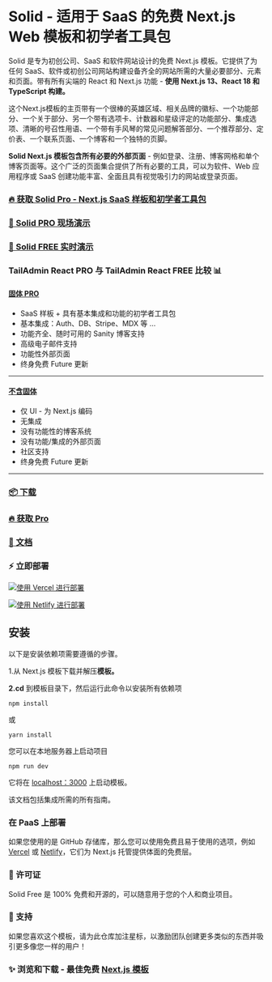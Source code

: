 # Solid - 适用于 SaaS 的免费 Next.js Web 模板和初学者工具包

[](https://github.com/NextJSTemplates/solid-nextjs#solid---free-nextjs-web-template-and-starter-kit-for-saas)

Solid 是专为初创公司、SaaS 和软件网站设计的免费 Next.js 模板。它提供了为任何 SaaS、软件或初创公司网站构建设备齐全的网站所需的大量必要部分、元素和页面。带有所有尖端的 React 和 Next.js 功能 - **使用 Next.js 13、React 18 和 TypeScript 构建。**

这个Next.js模板的主页带有一个很棒的英雄区域、相关品牌的徽标、一个功能部分、一个关于部分、另一个带有选项卡、计数器和星级评定的功能部分、集成选项、清晰的号召性用语、一个带有手风琴的常见问题解答部分、一个推荐部分、定价表、一个联系页面、一个博客和一个独特的页脚。

**Solid Next.js 模板包含所有必要的外部页面** - 例如登录、注册、博客网格和单个博客页面等。这个广泛的页面集合提供了所有必要的工具，可以为软件、Web 应用程序或 SaaS 创建功能丰富、全面且具有视觉吸引力的网站或登录页面。

### [🔥 获取 Solid Pro - Next.js SaaS 样板和初学者工具包](https://nextjstemplates.com/templates/solid)

[](https://github.com/NextJSTemplates/solid-nextjs#-get-solid-pro---nextjs-saas-boilerplate-and-starter-kit)


### [🚀 Solid PRO 现场演示](https://solid.nextjstemplates.com/)

[](https://github.com/NextJSTemplates/solid-nextjs#-solid-pro-live-demo)

### [🚀 Solid FREE 实时演示](https://solid-free.nextjstemplates.com/)

[](https://github.com/NextJSTemplates/solid-nextjs#-solid-free-live-demo)

### TailAdmin React PRO 与 TailAdmin React FREE 比较 📊

[](https://github.com/NextJSTemplates/solid-nextjs#tailadmin-react-pro-vs-tailadmin-react-free-comparison-)

#### [固体 PRO](https://solid.nextjstemplates.com/)

[](https://github.com/NextJSTemplates/solid-nextjs#solid-pro)

* SaaS 样板 + 具有基本集成和功能的初学者工具包
* 基本集成：Auth、DB、Stripe、MDX 等 ...
* 功能齐全、随时可用的 Sanity 博客支持
* 高级电子邮件支持
* 功能性外部页面
* 终身免费 Future 更新

---

#### [不含固体](https://solid-free.nextjstemplates.com/)

[](https://github.com/NextJSTemplates/solid-nextjs#solid-free)

* 仅 UI - 为 Next.js 编码
* 无集成
* 没有功能性的博客系统
* 没有功能/集成的外部页面
* 社区支持
* 终身免费 Future 更新

---

### [📦 下载](https://nextjstemplates.com/templates/solid)

[](https://github.com/NextJSTemplates/solid-nextjs#-download)

### [🔥 获取 Pro](https://nextjstemplates.com/templates/solid)

[](https://github.com/NextJSTemplates/solid-nextjs#-get-pro)

### [🔌 文档](https://nextjstemplates.com/docs)

[](https://github.com/NextJSTemplates/solid-nextjs#-documentation)

### ⚡ 立即部署

[](https://github.com/NextJSTemplates/solid-nextjs#-deploy-now)

[![使用 Vercel 进行部署](https://camo.githubusercontent.com/20bea215d35a4e28f2c92ea5b657d006b087687486858a40de2922a4636301ab/68747470733a2f2f76657263656c2e636f6d2f627574746f6e)](https://vercel.com/new/clone?repository-url=https%3A%2F%2Fgithub.com%2FNextJSTemplates%2Fsolid-nextjs)

[![使用 Netlify 进行部署](https://camo.githubusercontent.com/8ef0cc1d083b2d67eb72500031401d9b52c3ecb9fb4c4405f46afd0d0aba02d6/68747470733a2f2f7777772e6e65746c6966792e636f6d2f696d672f6465706c6f792f627574746f6e2e737667)](https://app.netlify.com/start/deploy?repository=https://github.com/NextJSTemplates/solid-nextjs)

## 安装

[](https://github.com/NextJSTemplates/solid-nextjs#installation)

以下是安装依赖项需要遵循的步骤。

1.从 Next.js 模板下载并解压**模板。**

**2.cd** 到模板目录下，然后运行此命令以安装所有依赖项

```shell
npm install
```

或

```shell
yarn install
```

您可以在本地服务器上启动项目

```shell
npm run dev
```

它将在 [localhost：3000](http://localhost:3000/) 上启动模板。

该文档包括集成所需的所有指南。

### 在 PaaS 上部署

[](https://github.com/NextJSTemplates/solid-nextjs#deploying-on-paas)

如果您使用的是 GitHub 存储库，那么您可以使用免费且易于使用的选项，例如 [Vercel](https://vercel.com/) 或 [Netlify](https://netlify.com/)，它们为 Next.js 托管提供体面的免费层。

### 📄 许可证

[](https://github.com/NextJSTemplates/solid-nextjs#-license)

Solid Free 是 100% 免费和开源的，可以随意用于您的个人和商业项目。

### 💜 支持

[](https://github.com/NextJSTemplates/solid-nextjs#-support)

如果您喜欢这个模板，请为此仓库加注星标，以激励团队创建更多类似的东西并吸引更多像您一样的用户！

### ✨ 浏览和下载 - 最佳免费 [Next.js 模板](https://nextjstemplates.com/templates)

